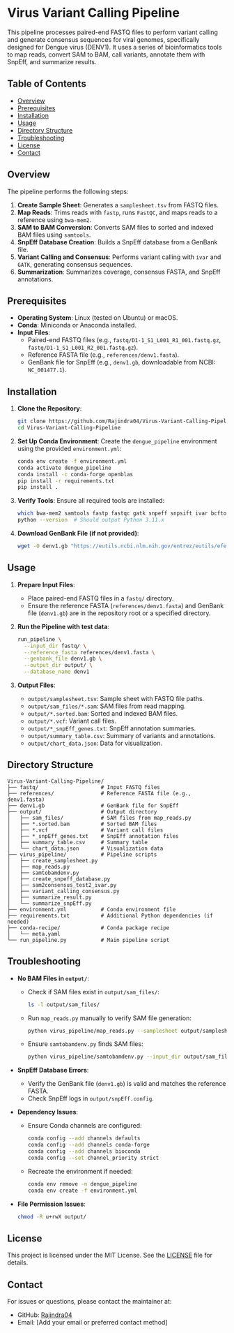 # Virus Variant Calling Pipeline

This pipeline processes paired-end FASTQ files to perform variant calling and generate consensus sequences for viral genomes, specifically designed for Dengue virus (DENV1). It uses a series of bioinformatics tools to map reads, convert SAM to BAM, call variants, annotate them with SnpEff, and summarize results.

## Table of Contents
- [Overview](#overview)
- [Prerequisites](#prerequisites)
- [Installation](#installation)
- [Usage](#usage)
- [Directory Structure](#directory-structure)
- [Troubleshooting](#troubleshooting)
- [License](#license)
- [Contact](#contact)

## Overview

The pipeline performs the following steps:
1. **Create Sample Sheet**: Generates a `samplesheet.tsv` from FASTQ files.
2. **Map Reads**: Trims reads with `fastp`, runs `FastQC`, and maps reads to a reference using `bwa-mem2`.
3. **SAM to BAM Conversion**: Converts SAM files to sorted and indexed BAM files using `samtools`.
4. **SnpEff Database Creation**: Builds a SnpEff database from a GenBank file.
5. **Variant Calling and Consensus**: Performs variant calling with `ivar` and `GATK`, generating consensus sequences.
6. **Summarization**: Summarizes coverage, consensus FASTA, and SnpEff annotations.

## Prerequisites

- **Operating System**: Linux (tested on Ubuntu) or macOS.
- **Conda**: Miniconda or Anaconda installed.
- **Input Files**:
  - Paired-end FASTQ files (e.g., `fastq/D1-1_S1_L001_R1_001.fastq.gz`, `fastq/D1-1_S1_L001_R2_001.fastq.gz`).
  - Reference FASTA file (e.g., `references/denv1.fasta`).
  - GenBank file for SnpEff (e.g., `denv1.gb`, downloadable from NCBI: `NC_001477.1`).

## Installation

1. **Clone the Repository**:
   ```bash
   git clone https://github.com/Rajindra04/Virus-Variant-Calling-Pipeline.git
   cd Virus-Variant-Calling-Pipeline
   ```

2. **Set Up Conda Environment**:
   Create the `dengue_pipeline` environment using the provided `environment.yml`:
   ```bash
   conda env create -f environment.yml
   conda activate dengue_pipeline
   conda install -c conda-forge openblas
   pip install -r requirements.txt
   pip install .
   ```

3. **Verify Tools**:
   Ensure all required tools are installed:
   ```bash
   which bwa-mem2 samtools fastp fastqc gatk snpeff snpsift ivar bcftools
   python --version  # Should output Python 3.11.x
   ```

4. **Download GenBank File (if not provided)**:
   ```bash
   wget -O denv1.gb "https://eutils.ncbi.nlm.nih.gov/entrez/eutils/efetch.fcgi?db=nucleotide&id=NC_001477.1&rettype=gb&retmode=text"
   ```

## Usage

1. **Prepare Input Files**:
   - Place paired-end FASTQ files in a `fastq/` directory.
   - Ensure the reference FASTA (`references/denv1.fasta`) and GenBank file (`denv1.gb`) are in the repository root or a specified directory.

2. **Run the Pipeline with test data**:
   ```bash
   run_pipeline \
     --input_dir fastq/ \
     --reference_fasta references/denv1.fasta \
     --genbank_file denv1.gb \
     --output_dir output/ \
     --database_name denv1
   ```

3. **Output Files**:
   - `output/samplesheet.tsv`: Sample sheet with FASTQ file paths.
   - `output/sam_files/*.sam`: SAM files from read mapping.
   - `output/*.sorted.bam`: Sorted and indexed BAM files.
   - `output/*.vcf`: Variant call files.
   - `output/*_snpEff_genes.txt`: SnpEff annotation summaries.
   - `output/summary_table.csv`: Summary of variants and annotations.
   - `output/chart_data.json`: Data for visualization.

## Directory Structure

```
Virus-Variant-Calling-Pipeline/
├── fastq/                    # Input FASTQ files
├── references/               # Reference FASTA file (e.g., denv1.fasta)
├── denv1.gb                  # GenBank file for SnpEff
├── output/                   # Output directory
│   ├── sam_files/            # SAM files from map_reads.py
│   ├── *.sorted.bam          # Sorted BAM files
│   ├── *.vcf                 # Variant call files
│   ├── *_snpEff_genes.txt    # SnpEff annotation files
│   ├── summary_table.csv     # Summary table
│   └── chart_data.json       # Visualization data
├── virus_pipeline/           # Pipeline scripts
│   ├── create_samplesheet.py
│   ├── map_reads.py
│   ├── samtobamdenv.py
│   ├── create_snpeff_database.py
│   ├── sam2consensus_test2_ivar.py
│   ├── variant_calling_consensus.py
│   ├── summarize_result.py
│   └── summarize_snpEff.py
├── environment.yml           # Conda environment file
├── requirements.txt          # Additional Python dependencies (if needed)
├── conda-recipe/             # Conda package recipe
│   └── meta.yaml
└── run_pipeline.py           # Main pipeline script
```

## Troubleshooting

- **No BAM Files in `output/`**:
  - Check if SAM files exist in `output/sam_files/`:
    ```bash
    ls -l output/sam_files/
    ```
  - Run `map_reads.py` manually to verify SAM file generation:
    ```bash
    python virus_pipeline/map_reads.py --samplesheet output/samplesheet.tsv --reference references/denv1.fasta
    ```
  - Ensure `samtobamdenv.py` finds SAM files:
    ```bash
    python virus_pipeline/samtobamdenv.py --input_dir output/sam_files --reference_fasta references/denv1.fasta --output_dir output
    ```

- **SnpEff Database Errors**:
  - Verify the GenBank file (`denv1.gb`) is valid and matches the reference FASTA.
  - Check SnpEff logs in `output/snpEff.config`.

- **Dependency Issues**:
  - Ensure Conda channels are configured:
    ```bash
    conda config --add channels defaults
    conda config --add channels conda-forge
    conda config --add channels bioconda
    conda config --set channel_priority strict
    ```
  - Recreate the environment if needed:
    ```bash
    conda env remove -n dengue_pipeline
    conda env create -f environment.yml
    ```

- **File Permission Issues**:
  ```bash
  chmod -R u+rwX output/
  ```

## License

This project is licensed under the MIT License. See the [LICENSE](LICENSE) file for details.

## Contact

For issues or questions, please contact the maintainer at:
- GitHub: [Rajindra04](https://github.com/Rajindra04)
- Email: [Add your email or preferred contact method]
